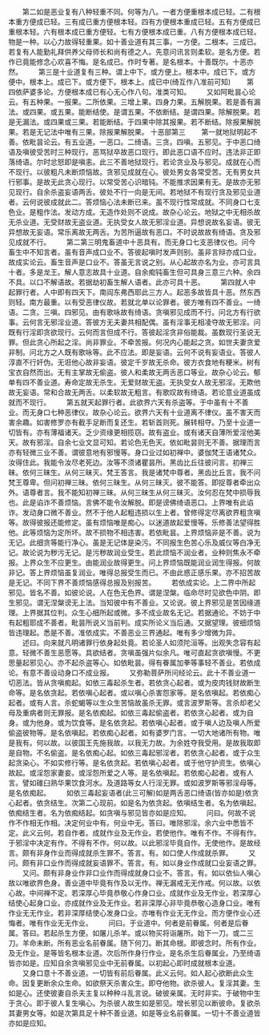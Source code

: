 <!-- { "loadSidebar": true } -->
　　第二如是恶业复有八种轻重不同。何等为八。一者方便重根本成已轻。二有根本重方便成已轻。三有成已重方便根本轻。四有方便根本重成已轻。五有方便成已重根本轻。六有根本成已重方便轻。七有方便根本成已重。八有方便根本成已轻。物是一种。以心力故得轻重果。如十善业道有其三事。一方便。二根本。三成已。若复有人能勤礼拜供养父母师长和尚有德之人。先意问讯言则柔软。是名方便。若作已竟能修念心欢喜不悔。是名成已。作时专著。是名根本。十善既尔。十恶亦然。
　　第三是十业道复有三种。谓上中下。或方便上。根本中。成已下。或方便中。根本上。成已下。或方便下。根本上。成已中(绮互作八准前可知)
　　第四依萨婆多论。方便根本成已有心无心作八句。准类可知。
　　又如阿毗昙心论云。有五种果。一报果。二所依果。三增上果。四身力果。五解脱果。若是善有漏法。或四果。或五果。能断结使。是谓五果。不依断结。是谓四果。除解脱果。若是无漏法。或四果或三果。若能断结。于四果中除其报果。若不断结。除报果解脱果。若是无记法中唯有三果。除报果解脱果。
十恶部第三
　　第一就地狱明起不善。依毗昙论云。有五业道。一恶口。二绮语。三贪。四嗔。五邪见。于中恶口绮语及嗔彼受苦时三种现行。恶骂狱卒故恶口现行。即此恶口语不应时。违法非正即落绮语。尔时忿怒即是嗔恚。此三不善地狱现行。若论贪业及与邪见。成就在心而不现行。以彼粗凡未断烦恼故。贪邪见成就在心。彼处男女各常受苦。无有男女共行邪事。是故无此贪心现行。以常受苦心识暗钝。不能推求因果有无。是故亦无邪见现行。自余杀盗妄语两舌。彼处不行一向是无间。若地狱不有现行贪及邪见业道者。云何说彼成就此二。答烦恼心法未断已来。虽不现行性常成就。不同身口七支色业。是粗作法。发动方成。无造作处则不说成。故杂心论云。地狱之中无相杀故无杀业道。无受财故无盗业道。无执受女人故无邪淫业道。异想说故名妄语。彼无异想故无妄语。常乐离故无两舌。为苦所逼故有恶口。不时说故故有绮语。贪及邪见成就不行。
　　第二第三明鬼畜道中十恶具有。而无身口七支恶律仪也。问今畜生中不知言者。虽有音声成口业不。答彼起嗔时发声则别。虽非言辩亦成口业。故成实论云。畜生音声是口业不。答虽无言说之别。从心起故亦名为业。亦可言具十者。多是龙王。解人意志故具十业道。自余痴钝畜生但可具身三意三六种。余四不具。以口不解语故。若据劫初畜生解人语者。此亦可具十恶。
　　第四就人中起罪行者。人中即有四天下。南阎东弗西耶此三方人。起恶多故皆具十恶。然东西则轻。南方最重。以有受恶律仪故。若就北单以论罪者。彼方唯有四不善业。一绮语。二贪。三嗔。四邪见。由有歌咏故有绮语。贪嗔邪见成而不行。问北方有行欲事。云何言无邪淫业道。答彼方无夫妻共相配偶。虽有淫事无相凌夺故无邪淫。问既有行淫即贪欲现行。云何而言但成不行。答彼起淫贪非俗能裁。虽数现行圣说无罪。但此贪心所起之淫。尚非罪业。不牵苦报。何况内心能起之贪。如世夫妻贪爱非制。问北方之人既有歌咏等。此不应法。即是妄语。云何不说有妄语业。答彼人淳直不行奸伪。无诳他心故非妄语。彼定千岁故无杀命。彼方衣食地有粳米。树有宝衣自然而出。无有主掌故无偷盗。彼人和柔故无两舌恶口等业。故杂心论云。郁单有四不善业道。寿命定故无杀生。无爱财故无盗。无执受女人故无邪淫。无欺他故无妄语。常和合故无两舌。以柔软故无粗言。有歌叹故有绮语。若论意业道虽成就而不现行。
　　第五就天起罪行者。此欲界六天有杀盗等。于中虽有十不善业。而无身口七种恶律仪。故杂心论云。欲界六天有十业道离不律仪。虽不害天而害余趣。如害修罗亦有截手足断而复还生。若斩首则死。展转相夺。乃至十业道一切皆有。亦有薄福诸天。乏少资缘更相揽窃。故有盗业。或有诸天自薄所爱淫他美天。故有邪淫。自余七业文显可知。若论色无色天。依如毗昙则无不善。据理而言亦有轻微三业不善。谓彼意地有邪慢等。身口业过如初禅中。婆伽梵王语诸梵众。汝得住此。我能令汝尽老死边。汝等不须诸瞿昙所。黑齿比丘往彼问言。初禅三昧。依何三昧生。从何三昧灭。梵王答言。我是诸梵中尊者。黑齿比丘言。我不问梵王尊卑。但问初禅三昧。依何三昧生。从何三昧灭。彼不能答。即捉尊者牵出众外。语尊者言。我不能知初禅三昧。从何三昧生从何三昧灭。汝何忍在梵中损辱我也。此是谄诈不善烦恼。言佛不能令汝解脱。即是谤佛绮语恶口。上界唯有此谄诈。发动身口微不善业。然不于他人起粗违损以生上者。曾修得定尽离欲界粗贪嗔等。故得彼报还能修定。虽有烦恼唯是痴心。以迷道故起爱慢等。乐修善法望得胜他。此等烦恼为定所坏。故不损物不相违害。若依毗昙。上界烦恼非是不善。说为无记。此细贪等能行净心。虽是无记体是染污。不同报生色苦心乐及威仪等白净无记。故论说为秽污无记。是污秽故润业受生。若此烦恼不润业者。业种则焦永不牵报。上界众生不应更生。由能润业故得更生。问上界烦恼既能润业润生得报。何故非记。答上界烦恼虽复润业。唯得总报受生而已。不由此惑正感乐果。亦不招苦故是无记。不同下界不善烦恼感得总报及别报苦。
　　若依成实论。上二界中所起邪见。皆名不善。如彼论说。人在色无色界。谓是涅槃。临命尽时见欲色中阴。即生邪见。谓无涅槃谤无上法。当知彼中有不善业。又论说。彼上界邪见是苦因缘道理。上界据其位判。众生心细所起或微。多不成业故名无记。若据通论。不妨于中有起粗耶成不善者。毗昙所说义当前判。成实所论义当后通。又据望理。彼细烦恼皆违理起。悉是不善。准依成实。不善恶业三界通起。唯有多少增微为异。
　　述曰。向来就凡明诸罪行依身起处竟。若论圣人如须陀洹等。出观失念容有起意。轻微不善生恶愿等。具欲结者。贪嗔虽强片似余凡。唯可直起贪欲嗔慢。不更思量起邪见心。亦不起杀盗等心。如依毗昙。得有眷属加拳等事轻不善业。若依成论。有意不善设动身口不成业报。
　　又弥勒菩萨所问经论云。此十不善业道一切恶法。皆从贪嗔痴起。如依三毒起杀生者。若依贪心起者。或为皮肉钱财故断生命等。是名依贪起。若依嗔心起者。或以嗔心杀害怨家等。是名依嗔起。若依痴心起者。或有人言。杀蛇蝎等以生众生苦恼故虽杀无罪。或言波罗斯等。言杀却老父母及重病者则无罪报。是名依痴起。如依三毒起偷盗者。若依贪心起者。或为自身。或为他身。或为饮食等。是名依贪起。若依嗔心起者。或于嗔人边及嗔人所爱偷盗彼物等。是名依嗔起。若依痴心起者。如有婆罗门言。一切大地诸所有物。唯是我有。何以故。以彼国王先施我故。以我无力故。为余姓夺我受用。是故我取即是自物。不名偷盗。是名依痴心起。如依三毒起邪淫者。若依贪心起者。或于众生起贪染心。不如实修行等。是名依贪起。若依嗔心起者。或于他守护资生。依嗔心故起。或淫怨家妻妾。或淫怨所爱之人等。是名依嗔起。若依痴心起者。或有人言。譬如碓臼熟华果饮食河水。及道路等女人行淫无罪。或如波罗斯等邪淫母等。是名依痴起。
　　如依三毒起妄语者(此三可解)如是两舌恶口绮语(皆亦如是)依贪心起者。依贪结生。次第二心现前。如是名为依贪起。依嗔结生者。名为依嗔起。依痴结生者。名为依痴结起。如贪嗔与邪见皆亦如是应知。
　　问曰。何故不说作不作相无作相。决定何业中有。何业中无。答曰。唯除邪淫。余六业中悉皆不定。此义云何。若自作者。成就作业及无作业。若使他作。唯有不作。不得有作。于邪淫中决定有作。不得有不作。何以故。以此邪淫毕竟自作。无使他作。是故经言。颇有非身作业而得成就杀生罪不。答言。有。如口使人作成就杀罪。
　　又问。颇有非口业作而得成就妄语罪不。答言。有。如以身业作成就口业妄语之罪。
　　又问。颇有非身业作非口业作而得成就身口业不。答言。有。如以依仙人嗔心故以唯欲界色身。善业道中毕竟有作及以无作。禅无漏戒无无作戒。何以故。以依心故。中间禅不定。若深厚心毕竟恭敬心作身口业。成就作业及无作业。若深厚心结使心起身口业。亦成就作业及无作业。若非深厚心非毕竟恭敬心造身口业。唯有作业无无作业。若非深厚结使心发身口业。亦唯有作业无无作业。而方便作业心还悔者。唯有作业无无作业。
　　问曰。于业道中。何者是前眷属。何者是后眷属。答曰。若起杀生方便。如屠儿杀羊。或以物买将诣屠所。始下一刀。或二三刀。羊命未断。所有恶业名前眷属。随下何刀。断其命根。即彼念时。所有作业。及无作业。是等皆名根本业道。次后所作身行作业。是名杀生后眷属业。乃至绮语皆亦如是。应知自余贪嗔邪见业中无前眷属。以初起心即时成就根本业道。
　　又身口意十不善业道。一切皆有前后眷属。此义云何。如人起心欲断此众生命。因复更断余众生命。如欲祭天杀害众生。即夺他物。欲杀彼人。复淫其妻。生如是心。还使彼妻自杀夫主复以种种斗乱言说。破彼亲属。无时非实。于破物中生于贪心。即于彼人复生嗔心。为杀彼人故生如是邪见。增长邪见以断彼命。复欲杀其妻男女等。如是次第具足十种不善业道。如是等业名前眷属。一切十不善业道皆亦如是应知。

